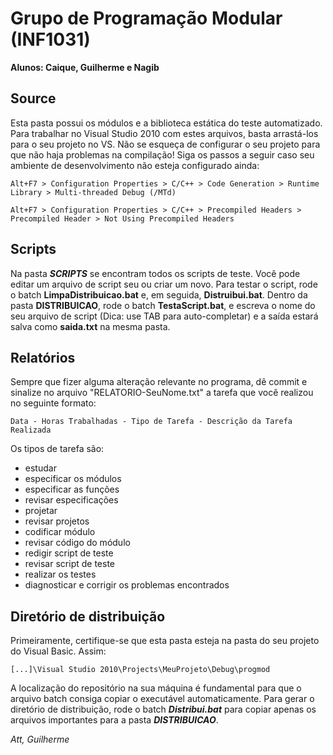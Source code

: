 ﻿# Grupo de Programação Modular (INF1031)
**Alunos: Caique, Guilherme e Nagib**

## Source

Esta pasta possui os módulos e a biblioteca estática do teste automatizado.
Para trabalhar no Visual Studio 2010 com estes arquivos, basta arrastá-los para o seu projeto no VS. Não se esqueça de configurar o seu projeto para que não haja problemas na compilação! Siga os passos a seguir caso seu ambiente de desenvolvimento não esteja configurado ainda:

`Alt+F7 > Configuration Properties > C/C++ > Code Generation > Runtime Library > Multi-threaded Debug (/MTd)`

`Alt+F7 > Configuration Properties > C/C++ > Precompiled Headers > Precompiled Header > Not Using Precompiled Headers`

## Scripts

Na pasta **_SCRIPTS_** se encontram todos os scripts de teste. Você pode editar um arquivo de script seu ou criar um novo. Para testar o script, rode o batch  **__LimpaDistribuicao.bat__** e, em seguida, **__Distruibui.bat__**. Dentro da pasta **DISTRIBUICAO**, rode o batch **__TestaScript.bat__**, e escreva o nome do seu arquivo de script (Dica: use TAB para auto-completar) e a saída estará salva como **__saida.txt__** na mesma pasta.

## Relatórios

Sempre que fizer alguma alteração relevante no programa, dê commit e sinalize no arquivo "RELATORIO-SeuNome.txt" a tarefa que você realizou no seguinte formato:

`Data - Horas Trabalhadas - Tipo de Tarefa - Descrição da Tarefa Realizada`

Os tipos de tarefa são:
* estudar
* especificar os módulos
* especificar as funções
* revisar especificações
* projetar
* revisar projetos
* codificar módulo
* revisar código do módulo
* redigir script de teste
* revisar script de teste
* realizar os testes
* diagnosticar e corrigir os problemas encontrados

## Diretório de distribuição

Primeiramente, certifique-se que esta pasta esteja na pasta do seu projeto do Visual Basic. Assim:

`[...]\Visual Studio 2010\Projects\MeuProjeto\Debug\progmod`

A localização do repositório na sua máquina é fundamental para que o arquivo batch consiga copiar o executável automaticamente. Para gerar o diretório de distribuição, rode o batch _**Distribui.bat**_ para copiar apenas os arquivos importantes para a pasta **_DISTRIBUICAO_**.

_Att,
Guilherme_

